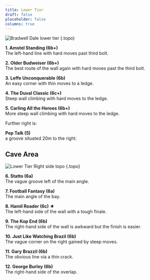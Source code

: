 ```yaml
---
title: Lower Tier
draft: false
placeholder: false
columns: true
---
```



![Bradwell Dale lower tier](/img/peak/buxton/bradwell-dale-lower-tier-lefthand.jpg)
{.topo}

**1. Amstel Standing (6b+)**  
The left-hand line with hard moves past third bolt.

**2. Older Budweiser (6b+)**  
The best route of the wall again with hard moves past the third bolt.

**3. Leffe Unconquerable (6b)**  
An easy corner with thin moves to a ledge.

**4. The Duval Classic (6c+)**  
Steep wall climbing with hard moves to the ledge.

**5. Carling All the Heroes (6b+)**  
More steep wall climbing with hard moves to the ledge.

Further right is:

**Pep Talk (5)**  
a groove situated 20m to the right.

## Cave Area

![Lower Tier Right side topo](/img/peak/buxton/bradwell-dale-lower-tier-right.jpg)
{.topo}

**6. Statto (6a)**  
The vague groove left of the main angle.

**7. Football Fantasy (6a)**  
The main angle of the bay.

**8. Hamil Roader (6c) *&starf;***  
The left-hand side of the wall with a tough finale.

**9. The Kop End (6b)**  
The right-hand side of the wall is awkward but the finish is easier.

**10. Just Like Watching Brazil (6b)**  
The vague corner on the right gained by steep moves.

**11. Gary Brazzil (6b)**  
The obvious line via a thin crack.

**12. George Burley (6b)**  
The right-hand side of the overlap.



